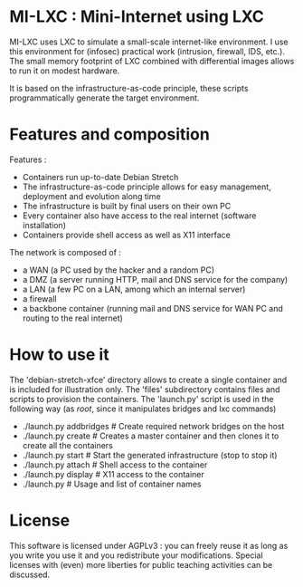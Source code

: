 # MI-LXC : Mini-Internet using LXC

MI-LXC uses LXC to simulate a small-scale internet-like environment. I use this environment for (infosec) practical work (intrusion, firewall, IDS, etc.). The small memory footprint of LXC combined with differential images allows to run it on modest hardware.

It is based on the infrastructure-as-code principle, these scripts programmatically generate the target environment.

# Features and composition

Features :

* Containers run up-to-date Debian Stretch
* The infrastructure-as-code principle allows for easy management, deployment and evolution along time
* The infrastructure is built by final users on their own PC
* Every container also have access to the real internet (software installation)
* Containers provide shell access as well as X11 interface

The network is composed of :

* a WAN (a PC used by the hacker and a random PC)
* a DMZ (a server running HTTP, mail and DNS service for the company)
* a LAN (a few PC on a LAN, among which an internal server)
* a firewall
* a backbone container (running mail and DNS service for WAN PC and routing to the real internet) 


# How to use it

The 'debian-stretch-xfce' directory allows to create a single container and is included for illustration only. The 'files' subdirectory contains files and scripts to provision the containers. The 'launch.py' script is used in the following way (as *root*, since it manipulates bridges and lxc commands)

* ./launch.py addbridges     # Create required network bridges on the host
* ./launch.py create         # Creates a master container and then clones it to create all the containers
* ./launch.py start          # Start the generated infrastructure  (stop to stop it)
* ./launch.py attach <name>  # Shell access to the container <name>
* ./launch.py display <name> # X11 access to the container <name>
* ./launch.py                # Usage and list of container names


# License
This software is licensed under AGPLv3 : you can freely reuse it as long as you write you use it and you redistribute your modifications. Special licenses with (even) more liberties for public teaching activities can be discussed.
